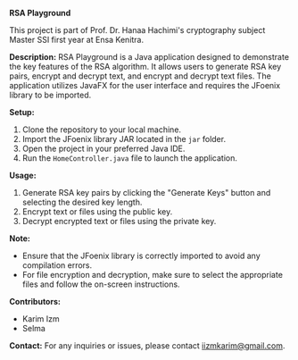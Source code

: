 **RSA Playground**

This project is part of Prof. Dr. Hanaa Hachimi's cryptography subject Master SSI first year at Ensa Kenitra.

**Description:**
RSA Playground is a Java application designed to demonstrate the key features of the RSA algorithm. It allows users to generate RSA key pairs, encrypt and decrypt text, and encrypt and decrypt text files. The application utilizes JavaFX for the user interface and requires the JFoenix library to be imported.

**Setup:**
1. Clone the repository to your local machine.
2. Import the JFoenix library JAR located in the `jar` folder.
3. Open the project in your preferred Java IDE.
4. Run the `HomeController.java` file to launch the application.

**Usage:**
1. Generate RSA key pairs by clicking the "Generate Keys" button and selecting the desired key length.
2. Encrypt text or files using the public key.
3. Decrypt encrypted text or files using the private key.

**Note:**
- Ensure that the JFoenix library is correctly imported to avoid any compilation errors.
- For file encryption and decryption, make sure to select the appropriate files and follow the on-screen instructions.

**Contributors:**
- Karim Izm
- Selma 


**Contact:**
For any inquiries or issues, please contact iizmkarim@gmail.com.
